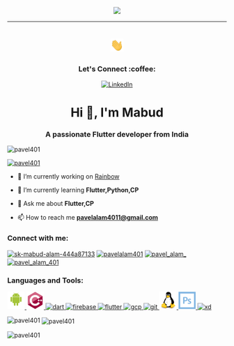 <p align="center">
  <img src="https://github.com/thompsonemerson/thompsonemerson/raw/master/cover-thompson.png" height="200"/>
</p>
<hr>
<h1 align="center"><img src="https://raw.githubusercontent.com/ABSphreak/ABSphreak/master/gifs/Hi.gif" width="30px"></h1>
<h3 align="center">Let's Connect :coffee: </h3>
<p align="center"> 
<a href="https://www.linkedin.com/in/sk-mabud-alam-444a87133//"><img src="https://img.icons8.com/bubbles/50/000000/linkedin.png" alt="LinkedIn"/></a>
</p>
</p>

<h1 align="center">Hi 👋, I'm Mabud</h1>
<h3 align="center">A passionate Flutter developer from India</h3>

<p align="left"> <img src="https://komarev.com/ghpvc/?username=pavel401&label=Profile%20views&color=0e75b6&style=flat" alt="pavel401" /> </p>

<p align="left"> <a href="https://github.com/ryo-ma/github-profile-trophy"><img src="https://github-profile-trophy.vercel.app/?username=pavel401" alt="pavel401" /></a> </p>

- 🔭 I’m currently working on [Rainbow](https://github.com/Pavel401/RainBow--PUBLIC)

- 🌱 I’m currently learning **Flutter,Python,CP**

- 💬 Ask me about **Flutter,CP**

- 📫 How to reach me **pavelalam4011@gmail.com**

<h3 align="left">Connect with me:</h3>
<p align="left">
<a href="https://linkedin.com/in/sk-mabud-alam-444a87133" target="blank"><img align="center" src="https://raw.githubusercontent.com/rahuldkjain/github-profile-readme-generator/master/src/images/icons/Social/linked-in-alt.svg" alt="sk-mabud-alam-444a87133" height="30" width="40" /></a>
<a href="https://fb.com/pavelalam401" target="blank"><img align="center" src="https://raw.githubusercontent.com/rahuldkjain/github-profile-readme-generator/master/src/images/icons/Social/facebook.svg" alt="pavelalam401" height="30" width="40" /></a>
<a href="https://instagram.com/pavel_alam_" target="blank"><img align="center" src="https://raw.githubusercontent.com/rahuldkjain/github-profile-readme-generator/master/src/images/icons/Social/instagram.svg" alt="pavel_alam_" height="30" width="40" /></a>
<a href="https://www.codechef.com/users/pavel_alam_401" target="blank"><img align="center" src="https://cdn.jsdelivr.net/npm/simple-icons@3.1.0/icons/codechef.svg" alt="pavel_alam_401" height="30" width="40" /></a>
</p>

<h3 align="left">Languages and Tools:</h3>
<p align="left"> <a href="https://developer.android.com" target="_blank" rel="noreferrer"> <img src="https://raw.githubusercontent.com/devicons/devicon/master/icons/android/android-original-wordmark.svg" alt="android" width="40" height="40"/> </a> <a href="https://www.w3schools.com/cpp/" target="_blank" rel="noreferrer"> <img src="https://raw.githubusercontent.com/devicons/devicon/master/icons/cplusplus/cplusplus-original.svg" alt="cplusplus" width="40" height="40"/> </a> <a href="https://dart.dev" target="_blank" rel="noreferrer"> <img src="https://www.vectorlogo.zone/logos/dartlang/dartlang-icon.svg" alt="dart" width="40" height="40"/> </a> <a href="https://firebase.google.com/" target="_blank" rel="noreferrer"> <img src="https://www.vectorlogo.zone/logos/firebase/firebase-icon.svg" alt="firebase" width="40" height="40"/> </a> <a href="https://flutter.dev" target="_blank" rel="noreferrer"> <img src="https://www.vectorlogo.zone/logos/flutterio/flutterio-icon.svg" alt="flutter" width="40" height="40"/> </a> <a href="https://cloud.google.com" target="_blank" rel="noreferrer"> <img src="https://www.vectorlogo.zone/logos/google_cloud/google_cloud-icon.svg" alt="gcp" width="40" height="40"/> </a> <a href="https://git-scm.com/" target="_blank" rel="noreferrer"> <img src="https://www.vectorlogo.zone/logos/git-scm/git-scm-icon.svg" alt="git" width="40" height="40"/> </a> <a href="https://www.linux.org/" target="_blank" rel="noreferrer"> <img src="https://raw.githubusercontent.com/devicons/devicon/master/icons/linux/linux-original.svg" alt="linux" width="40" height="40"/> </a> <a href="https://www.photoshop.com/en" target="_blank" rel="noreferrer"> <img src="https://raw.githubusercontent.com/devicons/devicon/master/icons/photoshop/photoshop-line.svg" alt="photoshop" width="40" height="40"/> </a> <a href="https://www.adobe.com/products/xd.html" target="_blank" rel="noreferrer"> <img src="https://cdn.worldvectorlogo.com/logos/adobe-xd.svg" alt="xd" width="40" height="40"/> </a> </p>

<p><img align="left" src="https://github-readme-stats.vercel.app/api/top-langs?username=pavel401&show_icons=true&locale=en&layout=compact" alt="pavel401" /></p>

<p>&nbsp;<img align="center" src="https://github-readme-stats.vercel.app/api?username=pavel401&show_icons=true&locale=en" alt="pavel401" /></p>

<p><img align="center" src="https://github-readme-streak-stats.herokuapp.com/?user=pavel401&" alt="pavel401" /></p>
